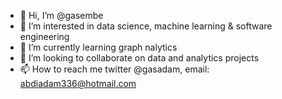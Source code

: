 - 👋 Hi, I’m @gasembe
- 👀 I’m interested in data science, machine learning & software engineering
- 🌱 I’m currently learning graph nalytics
- 💞️ I’m looking to collaborate on data and analytics projects
- 📫 How to reach me twitter @gasadam, email: abdiadam336@hotmail.com

<!---
gasembe/gasembe is a ✨ special ✨ repository because its `README.md` (this file) appears on your GitHub profile.
You can click the Preview link to take a look at your changes.
--->
